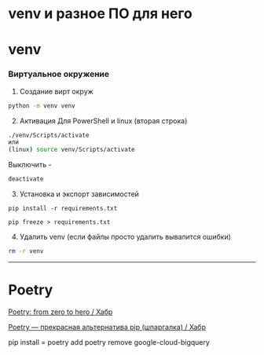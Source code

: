 venv и разное ПО для него
====
# venv

### Виртуальное окружение
1) Создание вирт окруж

```bash
python -m venv venv
```
2) Активация 
Для PowerShell и linux (вторая строка)
```bash
./venv/Scripts/activate
или
(linux) source venv/Scripts/activate
```
Выключить - 
```bash
deactivate 
```

3) Установка и экспорт зависимостей

```
pip install -r requirements.txt

pip freeze > requirements.txt 
```
4) Удалить venv  (если файлы просто удалить вывалится ошибки)
```bash
rm -r venv  
```
---
# Poetry

[Poetry: from zero to hero / Хабр](https://habr.com/ru/articles/740376/)

[Poetry — прекрасная альтернатива pip (шпаргалка) / Хабр](https://habr.com/ru/articles/593529/)

pip install = poetry add 
poetry remove google-cloud-bigquery




